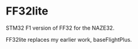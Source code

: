 FF32lite
========

STM32 F1 version of FF32 for the NAZE32.

FF32lite replaces my earlier work, baseFlightPlus.
